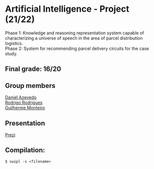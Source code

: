# Artificial Intelligence - Project (21/22)  
Phase 1: Knowledge and reasoning representation system capable of characterizing a universe of speech in the area of parcel distribution logistics.  
Phase 2: System for recommending parcel delivery circuits for the case study.  

## Final grade: 16/20
## Group members  

[Daniel Azevedo](https://www.github.com/danieltazevedo)  
[Rodrigo Rodrigues](https://www.github.com/webst2r)  
[Guilherme Monteiro](https://www.github.com/rushmetra)

## Presentation
[Prezi](https://prezi.com/view/mqNZUUz1fvnHQadV89Dz/)

## Compilation:
```$ swipl -s <filename>```

